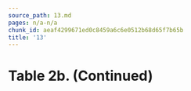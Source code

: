 ```yaml
---
source_path: 13.md
pages: n/a-n/a
chunk_id: aeaf4299671ed0c8459a6c6e0512b68d65f7b65b
title: '13'
---
```

# Table 2b. (Continued)
